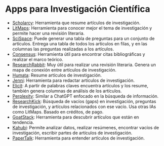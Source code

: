 # Apps para Investigación Científica
* [Scholarcy](https://www.scholarcy.com/): Herramienta que resume artículos de investigación.
* [LitMaps](https://www.litmaps.com/): Herramienta para conocer mejor el tema de investigación y permite hacer una revisión literaria.
* [SciSpace](https://typeset.io/): Puede generar una tabla de preguntas para un conjunto de artículos. Entrega una tabla de todos los artículos en filas, y en las columnas las preguntas realizadas a los artículos.
* [Consensus](https://consensus.app/): Herramienta útil para encontrar citas bibliográficas y realizar el marco teórico.
* [ResearchRabbit](https://www.researchrabbit.ai/): Muy útil para realizar una revisión literaria. Genera un mapa de conexión entre artículos de investigación. 
* [Humata](https://app.humata.ai/): Resume artículos de investigación.
* [Jenni](https://jenni.ai/): Herramienta para redactar artículos de investigación.
* [Elicit](https://elicit.com/): A partir de palabras claves encuentra artículos y los resume, también genera columnas de análisis de los artículos.  
* [Perplexity](https://www.perplexity.ai/): Similar a ChatGPT enfocado en la búsqueda de información.
* [ResearchKick](https://www.researchkick.com/): Búsqueda de vacíos (gaps) en investigación, preguntas de investigación, y artículos relacionados con ese vacío. Usa otras IAs como LitMaps. Basado en créditos, de pago.
* [GoatStack](https://goatstack.ai/): Herramienta para descubrir artículos que están en tendencia.
* [Kahubi](https://kahubi.com/): Permite analizar datos, realizar resúmenes, encontrar vacíos de investigación, escribir partes de artículos de investigación. 
* [PaperTalk](https://papertalk.io/): Herramienta para entender artículos de investigación. 
